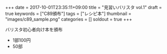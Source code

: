 +++
date = 2017-10-01T23:35:11+09:00
title = "見習いバリスタ vol.1"
draft = true
keywords = ["C89頒布"]
tags = ["レシピ本"]
thumbnail = "images/c89_sample.png"
categories = []
soldout = true
+++


バリスタ初心者向け本を頒布

<!--more-->

* 1部100円
* 50部
